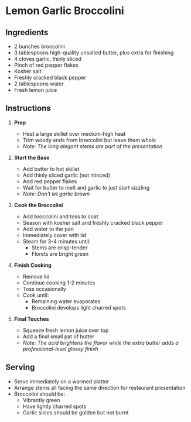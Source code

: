 # Lemon Garlic Broccolini

## Ingredients
- 2 bunches broccolini
- 3 tablespoons high-quality unsalted butter, plus extra for finishing
- 4 cloves garlic, thinly sliced
- Pinch of red pepper flakes
- Kosher salt
- Freshly cracked black pepper
- 2 tablespoons water
- Fresh lemon juice

## Instructions

1. **Prep**
   - Heat a large skillet over medium-high heat
   - Trim woody ends from broccolini but leave them whole
   - *Note: The long elegant stems are part of the presentation*

2. **Start the Base**
   - Add butter to hot skillet
   - Add thinly sliced garlic (not minced)
   - Add red pepper flakes
   - Wait for butter to melt and garlic to just start sizzling
   - *Note: Don't let garlic brown*

3. **Cook the Broccolini**
   - Add broccolini and toss to coat
   - Season with kosher salt and freshly cracked black pepper
   - Add water to the pan
   - Immediately cover with lid
   - Steam for 3-4 minutes until:
     - Stems are crisp-tender
     - Florets are bright green

4. **Finish Cooking**
   - Remove lid
   - Continue cooking 1-2 minutes
   - Toss occasionally
   - Cook until:
     - Remaining water evaporates
     - Broccolini develops light charred spots

5. **Final Touches**
   - Squeeze fresh lemon juice over top
   - Add a final small pat of butter
   - *Note: The acid brightens the flavor while the extra butter adds a professional-level glossy finish*

## Serving
- Serve immediately on a warmed platter
- Arrange stems all facing the same direction for restaurant presentation
- Broccolini should be:
  - Vibrantly green
  - Have lightly charred spots
  - Garlic slices should be golden but not burnt
